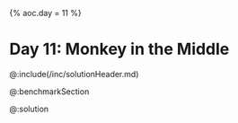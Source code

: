 {% aoc.day = 11 %}

# Day 11: Monkey in the Middle

@:include(/inc/solutionHeader.md)

@:benchmarkSection

@:solution